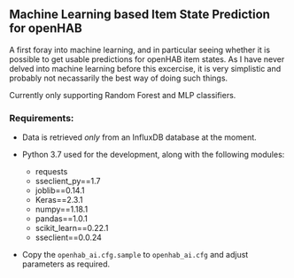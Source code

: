 ## Machine Learning based Item State Prediction for openHAB

A first foray into machine learning, and in particular seeing whether it is possible to get usable predictions for openHAB item states. As I have never delved into machine learning before this excercise, it is very simplistic and probably not necassarily the best way of doing such things. 

Currently only supporting Random Forest and MLP classifiers.



### Requirements:

* Data is retrieved _only_ from an InfluxDB database at the moment.

* Python 3.7 used for the development, along with the following modules:

	- requests
	- sseclient_py==1.7
	- joblib==0.14.1
	- Keras==2.3.1
	- numpy==1.18.1
	- pandas==1.0.1
	- scikit_learn==0.22.1
	- sseclient==0.0.24


* Copy the `openhab_ai.cfg.sample` to `openhab_ai.cfg` and adjust parameters as required.

